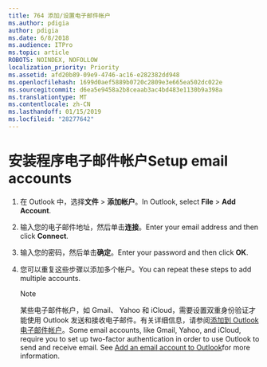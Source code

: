 ```yaml
---
title: 764 添加/设置电子邮件帐户
ms.author: pdigia
author: pdigia
ms.date: 6/8/2018
ms.audience: ITPro
ms.topic: article
ROBOTS: NOINDEX, NOFOLLOW
localization_priority: Priority
ms.assetid: afd20b89-09e9-4746-ac16-e282382dd948
ms.openlocfilehash: 1699d0aef5889b0720c2809e3e665ea502dc022e
ms.sourcegitcommit: d6ea5e9458a2b8ceaab3ac4bd483e1130b9a398a
ms.translationtype: MT
ms.contentlocale: zh-CN
ms.lasthandoff: 01/15/2019
ms.locfileid: "28277642"
---
```

# <a name="setup-email-accounts"></a><span data-ttu-id="19b59-102">安装程序电子邮件帐户</span><span class="sxs-lookup"><span data-stu-id="19b59-102">Setup email accounts</span></span>

1. <span data-ttu-id="19b59-103">在 Outlook 中，选择**文件** \> **添加帐户**。</span><span class="sxs-lookup"><span data-stu-id="19b59-103">In Outlook, select **File** \> **Add Account**.</span></span>
    
2. <span data-ttu-id="19b59-104">输入您的电子邮件地址，然后单击**连接**。</span><span class="sxs-lookup"><span data-stu-id="19b59-104">Enter your email address and then click **Connect**.</span></span>
    
3. <span data-ttu-id="19b59-105">输入您的密码，然后单击**确定**。</span><span class="sxs-lookup"><span data-stu-id="19b59-105">Enter your password and then click **OK**.</span></span>
    
4. <span data-ttu-id="19b59-106">您可以重复这些步骤以添加多个帐户。</span><span class="sxs-lookup"><span data-stu-id="19b59-106">You can repeat these steps to add multiple accounts.</span></span>
    
    > [!NOTE]
    > <span data-ttu-id="19b59-p101">某些电子邮件帐户，如 Gmail、 Yahoo 和 iCloud，需要设置双重身份验证才能使用 Outlook 发送和接收电子邮件。有关详细信息，请参阅[添加到 Outlook 电子邮件帐户](https://support.office.com/article/6e27792a-9267-4aa4-8bb6-c84ef146101b.aspx)。</span><span class="sxs-lookup"><span data-stu-id="19b59-p101">Some email accounts, like Gmail, Yahoo, and iCloud, require you to set up two-factor authentication in order to use Outlook to send and receive email. See [Add an email account to Outlook](https://support.office.com/article/6e27792a-9267-4aa4-8bb6-c84ef146101b.aspx)for more information.</span></span> 
  

